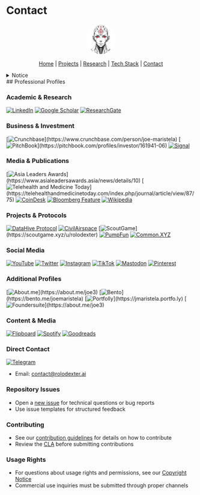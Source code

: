# Contact

<p align="center">
  <a href="README.md">
    <img src="assets/images/rolodexter_logo.jpg" alt="rolodexter Logo" width="80px" style="border-radius: 50%;">
  </a>
</p>

<p align="center">
  <a href="README.md">Home</a> | <a href="projects/projects.md">Projects</a> | <a href="research/research.md">Research</a> | <a href="techstack/techstack.md">Tech Stack</a> | <a href="contact.md">Contact</a>
</p>

<details>
<summary>Notice</summary>

This repository is protected by copyright and subject to usage restrictions. See the [Copyright Notice](COPYRIGHT.md) for details.
</details>
## Professional Profiles

### Academic & Research
[![LinkedIn](https://img.shields.io/badge/LinkedIn-Profile-0077B5?style=flat-square&logo=linkedin&logoColor=white)](https://linkedin.com/in/rolodexter)
[![Google Scholar](https://img.shields.io/badge/Google_Scholar-Profile-4285F4?style=flat-square&logo=googlescholar&logoColor=white)](https://scholar.google.com/citations?user=gHTHirEAAAAJ)
[![ResearchGate](https://img.shields.io/badge/ResearchGate-Profile-00CCBB?style=flat-square&logo=researchgate&logoColor=white)](https://www.researchgate.net/profile/Joe-Maristela-2)

### Business & Investment
[![Crunchbase](https://img.shields.io/badge/Crunchbase-Profile-0288D1?style=flat-square&logo=data:image/svg+xml;base64,PHN...)](https://www.crunchbase.com/person/joe-maristela)
[![PitchBook](https://img.shields.io/badge/PitchBook-Profile-003B6B?style=flat-square&logo=data:image/svg+xml;base64,PHN...)](https://pitchbook.com/profiles/investor/161941-06)
[![Signal](https://img.shields.io/badge/Signal-Profile-6E97F0?style=flat-square&logo=signal&logoColor=white)](https://signal.nfx.com/investors/joe-maristela)

### Media & Publications
[![Asia Leaders Awards](https://img.shields.io/badge/Asia_Leaders_Awards-Feature-DA291C?style=flat-square&logo=data:image/svg+xml;base64,PHN...)](https://www.asialeadersawards.asia/news/details/10)
[![Telehealth and Medicine Today](https://img.shields.io/badge/Telehealth-Article-0077B5?style=flat-square&logo=data:image/svg+xml;base64,PHN...)](https://telehealthandmedicinetoday.com/index.php/journal/article/view/87/75)
[![CoinDesk](https://img.shields.io/badge/CoinDesk-Contributor-F7931A?style=flat-square&logo=news&logoColor=white)](https://www.coindesk.com/author/joe-maristela)
[![Bloomberg Feature](https://img.shields.io/badge/Bloomberg-Feature-5E5E5E?style=flat-square&logo=youtube&logoColor=white)](https://www.youtube.com/watch?v=Ep8Mo0kRjaY)
[![Wikipedia](https://img.shields.io/badge/Wikipedia-Profile-000000?style=flat-square&logo=wikipedia&logoColor=white)](https://en.wikipedia.org/wiki/File:Joe_Maristela_in_Paniqui_Tarlac_Tech_Seminar_2015.jpg)

### Projects & Protocols
[![DataHive Protocol](https://img.shields.io/badge/DataHive-Protocol-005F73?style=flat-square&logo=github&logoColor=white)](https://github.com/rolodexter/DataHive-Protocol)
[![CivilAirspace](https://img.shields.io/badge/CivilAirspace-Project-023047?style=flat-square&logo=github&logoColor=white)](https://github.com/rolodexter/CivilAirspace)
[![ScoutGame](https://img.shields.io/badge/ScoutGame-Profile-8A2BE2?style=flat-square&logo=data:image/svg+xml;base64,PHN...)](https://scoutgame.xyz/u/rolodexter)
[![PumpFun](https://img.shields.io/badge/PumpFun-Profile-F7931A?style=flat-square)](https://pump.fun/profile/rolodexter)
[![Common.XYZ](https://img.shields.io/badge/Common-XYZ-9D42F4?style=flat-square&logoColor=white)](https://common.xyz/profile/id/162439)

### Social Media
[![YouTube](https://img.shields.io/badge/YouTube-Channel-FF0000?style=flat-square&logo=youtube&logoColor=white)](https://www.youtube.com/@rolodexter)
[![Twitter](https://img.shields.io/badge/Twitter-Profile-1DA1F2?style=flat-square&logo=twitter&logoColor=white)](https://twitter.com/joemaristela)
[![Instagram](https://img.shields.io/badge/Instagram-@joemaristela3-E4405F?style=flat-square&logo=instagram&logoColor=white)](https://www.instagram.com/joemaristela3/)
[![TikTok](https://img.shields.io/badge/TikTok-@rolodexter-000000?style=flat-square&logo=tiktok&logoColor=white)](https://www.tiktok.com/@rolodexter)
[![Mastodon](https://img.shields.io/badge/Mastodon-Profile-6364FF?style=flat-square&logo=mastodon&logoColor=white)](https://mastodon.social/@JoeMaristela)
[![Pinterest](https://img.shields.io/badge/Pinterest-@rolodexter-BD081C?style=flat-square&logo=pinterest&logoColor=white)](https://nl.pinterest.com/rolodexter/)

### Additional Profiles
[![About.me](https://img.shields.io/badge/About.me-Profile-000000?style=flat-square&logo=data:image/svg+xml;base64,PHN...)](https://about.me/joe3)
[![Bento](https://img.shields.io/badge/Bento-Profile-F7931A?style=flat-square&logo=data:image/svg+xml;base64,PHN...)](https://bento.me/joemaristela)
[![Portfolly](https://img.shields.io/badge/Portfolly-Profile-F7931A?style=flat-square&logo=data:image/svg+xml;base64,PHN...)](https://jmaristela.portfo.ly)
[![Foundersuite](https://img.shields.io/badge/Foundersuite-Profile-0056D2?style=flat-square&logo=data:image/svg+xml;base64,PHN...)](https://about.me/joe3)

### Content & Media
[![Flipboard](https://img.shields.io/badge/Flipboard-Magazine-E83151?style=flat-square&logo=flipboard&logoColor=white)](https://flipboard.com/@rolodexter/rolodexter-jergu04fz)
[![Spotify](https://img.shields.io/badge/Spotify-Listen-1DB954?style=flat-square&logo=spotify&logoColor=white)](https://open.spotify.com/show/11s0wEdbc8k3caT6xur57a)
[![Goodreads](https://img.shields.io/badge/Goodreads-Profile-663300?style=flat-square&logo=goodreads&logoColor=white)](https://www.goodreads.com/user/show/3870785-joe-maristela)

### Direct Contact
[![Telegram](https://img.shields.io/badge/Telegram-Contact-2CA5E0?style=flat-square&logo=telegram&logoColor=white)](https://t.me/joemaristela)
- Email: contact@rolodexter.ai

### Repository Issues
- Open a [new issue](https://github.com/rolodexter/rolodexter/issues/new) for technical questions or bug reports
- Use issue templates for structured feedback

### Contributing
- See our [contribution guidelines](./contrib/issue-templates) for details on how to contribute
- Review the [CLA](./CLA.md) before submitting contributions

### Usage Rights
- For questions about usage rights and permissions, see our [Copyright Notice](COPYRIGHT.md)
- Commercial use inquiries must be submitted through proper channels 